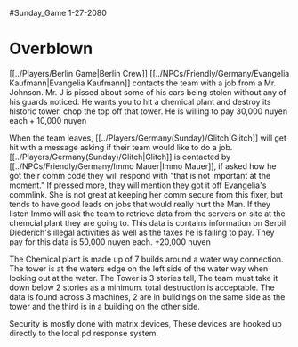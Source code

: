 #Sunday_Game
1-27-2080
# Overblown
[[../Players/Berlin Game|Berlin Crew]]
[[../NPCs/Friendly/Germany/Evangelia Kaufmann|Evangelia Kaufmann]] contacts the team with a job from a Mr. Johnson.
Mr. J is pissed about some of his cars being stolen without any of his guards noticed. He wants you to hit a chemical plant and destroy its historic tower. chop the top off that tower. He is willing to pay 30,000 nuyen each + 10,000 nuyen

When the team leaves, [[../Players/Germany(Sunday)/Glitch|Glitch]] will get hit with a message asking if their team would like to do a job. [[../Players/Germany(Sunday)/Glitch|Glitch]] is contacted by [[../NPCs/Friendly/Germany/Immo Mauer|Immo Mauer]], if asked how he got their comm code they will respond with "that is not important at the moment." If pressed more, they will mention they got it off Evangelia's commlink. She is not great at keeping her comm secure from this fixer, but tends to have good leads on jobs that would really hurt the Man. If they listen Immo will ask the team to retrieve data from the servers on site at the chemcial plant they are going to. This data is contains information on Serpil Diederich's illegal activities as well as the taxes he is failing to pay. They pay for this data is 50,000 nuyen each. +20,000 nuyen

The Chemical plant is made up of 7 builds around a water way connection. The tower is at the waters edge on the left side of the water way when looking out at the water. The Tower is 3 stories tall, The team must take it down below 2 stories as a minimum. total destruction is acceptable. The data is found across 3 machines, 2 are in buildings on the same side as the tower and the third is in a building on the other side.

Security is mostly done with matrix devices, These devices are hooked up directly to the local pd response system. 